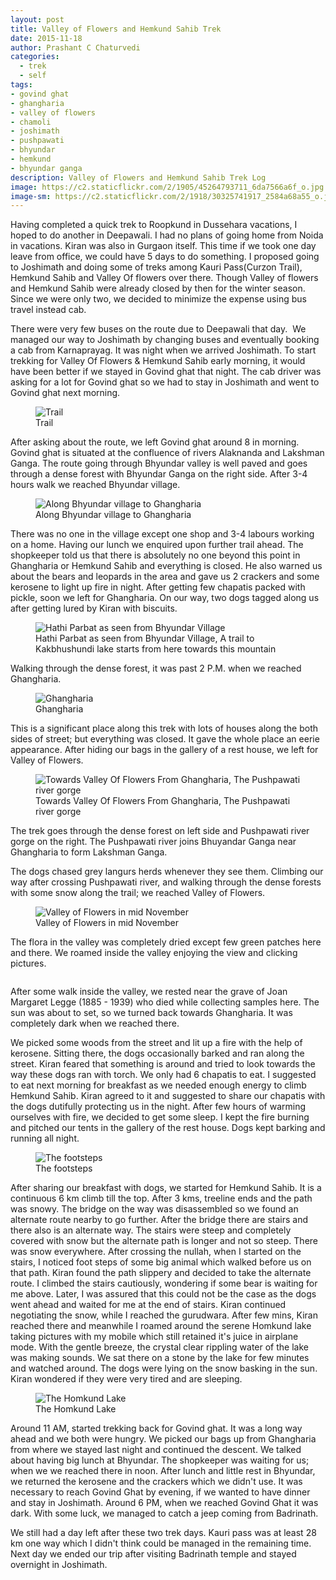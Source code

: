 ```yaml
--- 
layout: post 
title: Valley of Flowers and Hemkund Sahib Trek
date: 2015-11-18
author: Prashant C Chaturvedi
categories:
  - trek
  - self
tags: 
- govind ghat 
- ghangharia 
- valley of flowers 
- chamoli 
- joshimath 
- pushpawati 
- bhyundar 
- hemkund 
- bhyundar ganga
description: Valley of Flowers and Hemkund Sahib Trek Log
image: https://c2.staticflickr.com/2/1905/45264793711_6da7566a6f_o.jpg
image-sm: https://c2.staticflickr.com/2/1918/30325741917_2584a68a55_o.jpg
---
```



Having completed a quick trek to Roopkund in Dussehara vacations, I
hoped to do another in Deepawali. I had no plans of going home from
Noida in vacations. Kiran was also in Gurgaon itself. This time if we
took one day leave from office, we could have 5 days to do something. I
proposed going to Joshimath and doing some of treks among Kauri
Pass(Curzon Trail), Hemkund Sahib and Valley Of flowers over there.
Though Valley of flowers and Hemkund Sahib were already closed by then
for the winter season. Since we were only two, we decided to minimize
the expense using bus travel instead cab.

There were very few buses on the route due to Deepawali that day.  We
managed our way to Joshimath by changing buses and eventually booking a
cab from Karnaprayag. It was night when we arrived Joshimath. To start
trekking for Valley Of Flowers & Hemkund Sahib early morning, it would
have been better if we stayed in Govind ghat that night. The cab driver
was asking for a lot for Govind ghat so we had to stay in Joshimath and
went to Govind ghat next morning.

<figure>
  <img src="https://c2.staticflickr.com/2/1901/44542585784_288a21c4ea_o.jpg" alt="Trail"/>
  <figcaption>Trail</figcaption>
</figure>


After asking about the route, we left Govind ghat around 8 in morning.
Govind ghat is situated at the confluence of rivers Alaknanda and
Lakshman Ganga. The route going through Bhyundar valley is well paved
and goes through a dense forest with Bhyundar Ganga on the right side.
After 3-4 hours walk we reached Bhyundar village.

<figure>
  <img src="https://c2.staticflickr.com/2/1908/45214702512_d1220bb7da_o.jpg" alt="Along Bhyundar village to Ghangharia"/>
  <figcaption>Along Bhyundar village to Ghangharia</figcaption>
</figure>

There was no one in the village except one shop and 3-4 labours working
on a home. Having our lunch we enquired upon further trail ahead. The
shopkeeper told us that there is absolutely no one beyond this point in
Ghangharia or Hemkund Sahib and everything is closed. He also warned us
about the bears and leopards in the area and gave us 2 crackers and some
kerosene to light up fire in night.
After getting few chapatis packed with pickle, soon we left for
Ghangharia. On our way, two dogs tagged along us after getting lured by
Kiran with biscuits.

<figure>
  <img src="https://c2.staticflickr.com/2/1923/30325745437_e1d440dcf0_o.jpg" alt="Hathi Parbat as seen from Bhyundar Village"/>
  <figcaption>Hathi Parbat as seen from Bhyundar Village, A trail to Kakbhushundi lake starts from here towards this mountain</figcaption>
</figure>


Walking through the dense forest, it was past 2 P.M. when we reached
Ghangharia.

<figure>
  <img src="https://c2.staticflickr.com/2/1944/30325743477_fe4cba760a_o.jpg" alt="Ghangharia"/>
  <figcaption>Ghangharia</figcaption>
</figure>

This is a significant place along this trek with lots of houses along
the both sides of street; but everything was closed. It gave the whole
place an eerie appearance. After hiding our bags in the gallery of a
rest house, we left for Valley of Flowers.

<figure>
  <img src="https://c2.staticflickr.com/2/1968/45264796211_8a26135876_o.jpg" alt="Towards Valley Of Flowers From Ghangharia, The Pushpawati river gorge"/>
  <figcaption>Towards Valley Of Flowers From Ghangharia, The Pushpawati river gorge</figcaption>
</figure>

The trek goes through the dense forest on left side and Pushpawati river
gorge on the right. The Pushpawati river joins Bhuyandar Ganga near
Ghangharia to form Lakshman Ganga.


The dogs chased grey langurs herds whenever they see them. Climbing our
way after crossing Pushpawati river, and walking through the dense
forests with some snow along the trail; we reached Valley of Flowers.

<figure>
  <img src="https://c2.staticflickr.com/2/1955/43450314680_44d2905d6f_o.jpg" alt="Valley of Flowers in mid November"/>
  <figcaption>Valley of Flowers in mid November</figcaption>
</figure>

The flora in the valley was completely dried except few green patches
here and there. We roamed inside the valley enjoying the view and
clicking pictures.

<figure>
  <img src="https://c2.staticflickr.com/2/1936/44542575914_3aab105d33_o.jpg" alt=""/>
  <figcaption></figcaption>
</figure>

After some walk inside the valley, we rested near the grave of Joan
Margaret Legge (1885 - 1939) who died while collecting samples here. The
sun was about to set, so we turned back towards Ghangharia. It was
completely dark when we reached there.


We picked some woods from the street and lit up a fire with the help of
kerosene. Sitting there, the dogs occasionally barked and ran along the
street. Kiran feared that something is around and tried to look towards
the way these dogs ran with torch. We only had 6 chapatis to eat. I
suggested to eat next morning for breakfast as we needed enough energy
to climb Hemkund Sahib. Kiran agreed to it and suggested to share our
chapatis with the dogs dutifully protecting us in the night. After few
hours of warming ourselves with fire, we decided to get some sleep. I
kept the fire burning and pitched our tents in the gallery of the rest
house. Dogs kept barking and running all night.

<figure>
  <img src="https://c2.staticflickr.com/2/1940/43450309710_29e5de7a8b_o.jpg" alt="The footsteps"/>
  <figcaption>The footsteps</figcaption>
</figure>

After sharing our breakfast with dogs, we started for Hemkund Sahib. It
is a continuous 6 km climb till the top. After 3 kms, treeline ends and
the path was snowy. The bridge on the way was disassembled so we found
an alternate route nearby to go further. After the bridge there are
stairs and there also is an alternate way. The stairs were steep and
completely covered with snow but the alternate path is longer and not so
steep. There was snow everywhere. After crossing the nullah, when I
started on the stairs, I noticed foot steps of some big animal which
walked before us on that path. Kiran found the path slippery and decided
to take the alternate route. I climbed the stairs cautiously, wondering
if some bear is waiting for me above. Later, I was assured that this
could not be the case as the dogs went ahead and waited for me at the
end of stairs. Kiran continued negotiating the snow, while I reached the
gurudwara. After few mins, Kiran reached there and meanwhile I roamed
around the serene Homkund lake taking pictures with my mobile which
still retained it's juice in airplane mode. With the gentle breeze, the
crystal clear rippling water of the lake was making sounds. We sat there
on a stone by the lake for few minutes and watched around. The dogs were
lying on the snow basking in the sun. Kiran wondered if they were very
tired and are sleeping.

<figure>
  <img src="https://c2.staticflickr.com/2/1905/45264793711_6da7566a6f_o.jpg" alt="The Homkund Lake"/>
  <figcaption>The Homkund Lake</figcaption>
</figure>

Around 11 AM, started trekking back for Govind ghat. It was a long way
ahead and we both were hungry. We picked our bags up from Ghangharia
from where we stayed last night and continued the descent. We talked
about having big lunch at Bhyundar. The shopkeeper was waiting for us;
when we we reached there in noon. After lunch and little rest in
Bhyundar, we returned the kerosene and the crackers which we didn't use.
It was necessary to reach Govind Ghat by evening, if we wanted to have
dinner and stay in Joshimath. Around 6 PM, when we reached Govind Ghat
it was dark. With some luck, we managed to catch a jeep coming from
Badrinath.


We still had a day left after these two trek days. Kauri pass was at
least 28 km one way which I didn't think could be managed in the
remaining time. Next day we ended our trip after visiting Badrinath
temple and stayed overnight in Joshimath.